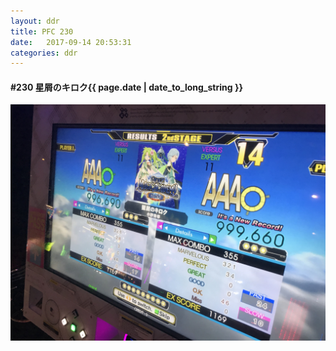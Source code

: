 ```yaml
---
layout: ddr
title: PFC 230
date:   2017-09-14 20:53:31
categories: ddr
---
```


#### **#230** 星屑のキロク<span class="pull-right">{{ page.date | date_to_long_string }}</span>
![](/images/pfc/230_星屑のキロク.jpg)

